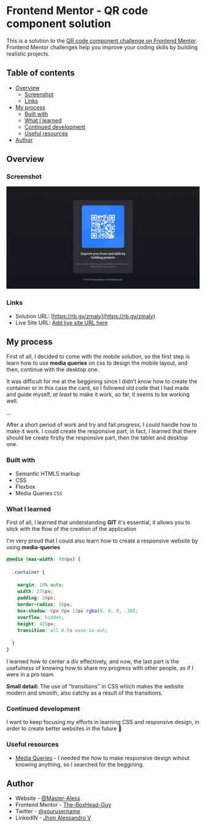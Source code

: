 # Frontend Mentor - QR code component solution

This is a solution to the [QR code component challenge on Frontend Mentor](https://www.frontendmentor.io/challenges/qr-code-component-iux_sIO_H). Frontend Mentor challenges help you improve your coding skills by building realistic projects.

## Table of contents

- [Overview](#overview)
  - [Screenshot](#screenshot)
  - [Links](#links)
- [My process](#my-process)
  - [Built with](#built-with)
  - [What I learned](#what-i-learned)
  - [Continued development](#continued-development)
  - [Useful resources](#useful-resources)
- [Author](#author)

## Overview

### Screenshot

![Screenshot of the solution](./solution-cap.jpeg)

### Links

- Solution URL: [https://rb.gy/zmaly](https://rb.gy/zmaly)
- Live Site URL: [Add live site URL here](https://your-live-site-url.com)

## My process

First of all, I decided to come with the mobile solution, so the first step is learn how to use **media queries** on css to design the mobile layout, and then, continue with the desktop one.

It was difficult for me at the beggining since I didn't know how to create the container or in this case the card, so I followed old code that I had made and guide myself, *at least* to make it work, so far, it seems to be working well.

...

After a short period of work and try and fail progress, I could handle how to make it work. I could create the responsive part, in fact, I learned that there should be create firstly the responsive part, then the tablet and desktop one.

### Built with

- Semantic HTML5 markup
- CSS
- Flexbox
- Media Queries ```CSS```

### What I learned

First of all, I learned that understanding **GIT** it's essential, it allows you to stick with the flow of the creation of the application

I'm very proud that I could also learn how to create a responsive website by using **media-queries**

```CSS
@media (max-width: 480px) {

  .container {
    
    margin: 10% auto;
    width: 275px;
    padding: 24px;
    border-radius: 16px;
    box-shadow: 0px 0px 12px rgba(0, 0, 0, .30);
    overflow: hidden;
    height: 425px;
    transition: all 0.5s ease-in-out;

  }
}

```

I learned how to center a div effectively, and now, the last part is the usefulness of knowing how to share my progress with other people, as if I were in a pro team

**Small detail:** The use of "transitions" in CSS which makes the website modern and smooth, also catchy as a result of the transitions.

### Continued development

I want to keep focusing my efforts in learning CSS and responsive design, in order to create better websites in the future 🔮

### Useful resources

- [Media Queries](https://www.w3schools.com/css/css3_mediaqueries.asp) - I needed the *how* to make responsive design wihout knowing anything, so I searched for the beggining.

## Author

- Website - [@Master-Aless](https://the-boxhead-guy.github.io/index.html)
- Frontend Mentor - [The-BoxHead-Guy](https://www.frontendmentor.io/profile/The-BoxHead-Guy)
- Twitter - [@yourusername](https://www.twitter.com/yourusername)
- LinkedIN - [Jhon Alessandro V](www.linkedin.com/in/jhon-alessandro-v-110895255)
